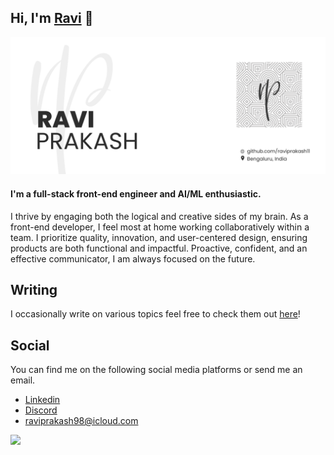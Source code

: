 <h2>
Hi, I'm <a href="https://raviprakash.netlify.app/" target="_blank" rel="noreferrer">Ravi</a> 👋
</h2>

<p align="center">
  <a href="https://raviprakash.vercel.app/" target="_blank" rel="noreferrer"><img src="https://raw.githubusercontent.com/raviprakash11/raviprakash11/main/readme-banner.png" alt="my banner"></a>
</p>  

<h4>
I'm a full-stack front-end engineer and AI/ML enthusiastic.
</h4>

I thrive by engaging both the logical and creative sides of my brain. As a front-end developer, I feel most at home working collaboratively within a team. I prioritize quality, innovation, and user-centered design, ensuring products are both functional and impactful. Proactive, confident, and an effective communicator, I am always focused on the future.

## Writing

I occasionally write on various topics feel free to check them out [here](https://novaenergonblog.vercel.app/)!

## Social

You can find me on the following social media platforms or send me an email.

- [Linkedin](https://www.linkedin.com/in/raviprakash11)
- [Discord](https://discordapp.com/users/955343456266506241)
- [raviprakash98@icloud.com](mailto:raviprakash98@icloud.com)

<img src="https://api.visitorbadge.io/api/visitors?path=https%3A%2F%2Fgithub.com%2Fraviprakash11%2Fraviprakash11&label=VISITORS&labelColor=%23007EC6&countColor=%23ggg" />
